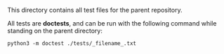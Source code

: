 This directory contains all test files for the parent repository.

All tests are **doctests**, and can be run with the following command while standing on the parent directory:

``` python3 -m doctest ./tests/_filename_.txt ```
